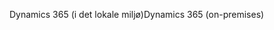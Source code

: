 <span data-ttu-id="cf860-101">Dynamics 365 (i det lokale miljø)</span><span class="sxs-lookup"><span data-stu-id="cf860-101">Dynamics 365 (on-premises)</span></span>